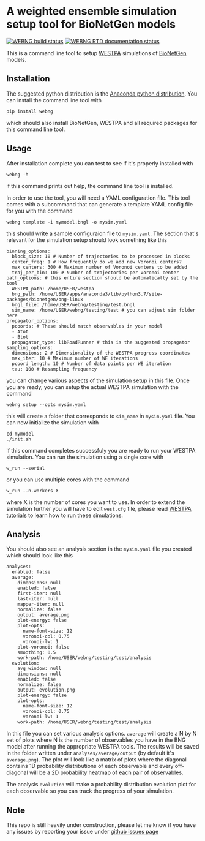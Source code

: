 # A weighted ensemble simulation setup tool for BioNetGen models


[![WEBNG build status](https://github.com/ASinanSaglam/webng/workflows/webng-main/badge.svg)](https://github.com/ASinanSaglam/webng/actions) [![WEBNG RTD documentation status](https://readthedocs.org/projects/webng/badge/?version=latest&style=plastic)](https://readthedocs.org/projects/webng/badge/?version=latest&style=plastic)

This is a command line tool to setup [WESTPA](https://github.com/westpa/westpa) simulations of [BioNetGen](http://bionetgen.org/) models. 

## Installation

The suggested python distribution is the [Anaconda python distribution](https://www.anaconda.com/download/). You can install the command line tool with

```
pip install webng
```

which should also install BioNetGen, WESTPA and all required packages for this command line tool. 

## Usage

After installation complete you can test to see if it's properly installed with

```
webng -h
```

if this command prints out help, the command line tool is installed.

In order to use the tool, you will need a YAML configuration file. This tool comes with a subcommand that can generate a template YAML config file for you with the command

```
webng template -i mymodel.bngl -o mysim.yaml
```

this should write a sample configuraion file to `mysim.yaml`. The section that's relevant for the simulation setup should look something like this

```
binning_options:
  block_size: 10 # Number of trajectories to be processed in blocks
  center_freq: 1 # How frequently do we add new Voronoi centers?
  max_centers: 300 # Maximum number of Voronoi centers to be added
  traj_per_bin: 100 # Number of trajectories per Voronoi center
path_options: # this entire section should be automatically set by the tool
  WESTPA_path: /home/USER/westpa 
  bng_path: /home/USER/apps/anaconda3/lib/python3.7/site-packages/bionetgen/bng-linux
  bngl_file: /home/USER/webng/testing/test.bngl
  sim_name: /home/USER/webng/testing/test # you can adjust sim folder here
propagator_options:
  pcoords: # These should match observables in your model
  - Atot
  - Btot
  propagator_type: libRoadRunner # this is the suggested propagator
sampling_options:
  dimensions: 2 # Dimensionality of the WESTPA progress coordinates
  max_iter: 10 # Maximum number of WE iterations
  pcoord_length: 10 # Number of data points per WE iteration
  tau: 100 # Resampling frequency
```

you can change various aspects of the simulation setup in this file. Once you are ready, you can setup the actual WESTPA simulation with the command

```
webng setup --opts mysim.yaml
```

this will create a folder that corresponds to `sim_name` in `mysim.yaml` file. You can now initialize the simulation with

```
cd mymodel
./init.sh
```

if this command completes successfuly you are ready to run your WESTPA simulation. You can run the simulation using a single core with

```
w_run --serial
```

or you can use multiple cores with the command

```
w_run --n-workers X
```

where X is the number of cores you want to use. In order to extend the simulation further you will have to edit `west.cfg` file, please read [WESTPA tutorials](https://github.com/westpa/westpa/wiki/Tutorials) to learn how to run these simulations.

## Analysis

You should also see an analysis section in the `mysim.yaml` file you created which should look like this

```
analyses:
  enabled: false
  average:
    dimensions: null
    enabled: false
    first-iter: null
    last-iter: null
    mapper-iter: null
    normalize: false
    output: average.png
    plot-energy: false
    plot-opts:
      name-font-size: 12
      voronoi-col: 0.75
      voronoi-lw: 1
    plot-voronoi: false
    smoothing: 0.5
    work-path: /home/USER/webng/testing/test/analysis
  evolution:
    avg_window: null
    dimensions: null
    enabled: false
    normalize: false
    output: evolution.png
    plot-energy: false
    plot-opts:
      name-font-size: 12
      voronoi-col: 0.75
      voronoi-lw: 1
    work-path: /home/USER/webng/testing/test/analysis
```

In this file you can set various analysis options. `average` will create a N by N set of plots where N is the number of observables you have in the BNG model after running the appropriate WESTPA tools. The results will be saved in the folder written under `analyses/average/output` (by default it's `average.png`). The plot will look like a matrix of plots where the diagonal contains 1D probability distributions of each observable and every off-diagonal will be a 2D probability heatmap of each pair of observables.

The analysis `evolution` will make a probability distribution evolution plot for each observable so you can track the progress of your simulation.

## Note

This repo is still heavily under construction, please let me know if you have any issues by reporting your issue under [github issues page](https://github.com/ASinanSaglam/webng/issues)
